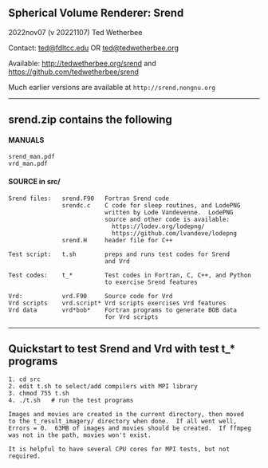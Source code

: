 ## Spherical Volume Renderer: Srend   
2022nov07 (v 20221107)   Ted Wetherbee   

Contact: ted@fdltcc.edu  OR  ted@tedwetherbee.org

Available:  http://tedwetherbee.org/srend  and  https://github.com/tedwetherbee/srend

Much earlier versions are available at `http://srend.nongnu.org`  

**********************************************************************
## srend.zip contains the following

#### MANUALS
```
srend_man.pdf
vrd_man.pdf
```

#### SOURCE in src/
```
Srend files:   srend.F90   Fortran Srend code
               srendc.c    C code for sleep routines, and LodePNG
                           written by Lode Vandevenne.  LodePNG  
                           source and other code is available:
                             https://lodev.org/lodepng/
                             https://github.com/lvandeve/lodepng
               srend.H     header file for C++
               
Test script:   t.sh        preps and runs test codes for Srend
                           and Vrd
                           
Test codes:    t_*         Test codes in Fortran, C, C++, and Python
                           to exercise Srend features
                          
Vrd:           vrd.F90     Source code for Vrd
Vrd scripts    vrd.script* Vrd scripts exercises Vrd features
Vrd data       vrd*bob*    Fortran programs to generate BOB data
                           for Vrd scripts
```                 
**********************************************************************
## Quickstart to test Srend and Vrd with test t_* programs
```
1. cd src
2. edit t.sh to select/add compilers with MPI library
3. chmod 755 t.sh
4. ./t.sh   # run the test programs

Images and movies are created in the current directory, then moved
to the t_result_imagery/ directory when done.  If all went well, 
Errors = 0.  63MB of images and movies should be created.  If ffmpeg
was not in the path, movies won't exist.

It is helpful to have several CPU cores for MPI tests, but not required.
```
